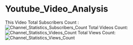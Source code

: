 # Youtube_Video_Analysis
This Video
Total Subscribers Count : 
![Channel_Statistics_Subscribers_Count](https://user-images.githubusercontent.com/38419795/188851485-a9dea30d-df61-45a9-863e-0a97ef1fdc29.png)
Total Videos Count:
![Channel_Statistics_Videos_Count](https://user-images.githubusercontent.com/38419795/188851747-e087d77d-c6d9-4e14-aa54-c1c35a1bace2.png)
Total Views Count:
![Channel_Statistics_Views_Count](https://user-images.githubusercontent.com/38419795/188851771-9b6c6b52-b738-41d7-8a13-187085f0df97.png)




